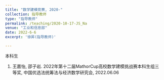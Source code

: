 ```yaml
---
title: "数学建模竞赛, 2020-"
collection: 指导教师
type: "指导教师"
permalink: /teaching/2020-10-17-JS_Na
venue: "工业和信息部"
date: 2022-6-6
excerpt: '徐昇(指导教师)'

---
```


本科生
1. 王嘉怡, 邵子岩. 2022年第十二届MathorCup高校数学建模挑战赛本科生组三等奖, 中国优选法统筹法与经济数学研究会, 2022.06.06